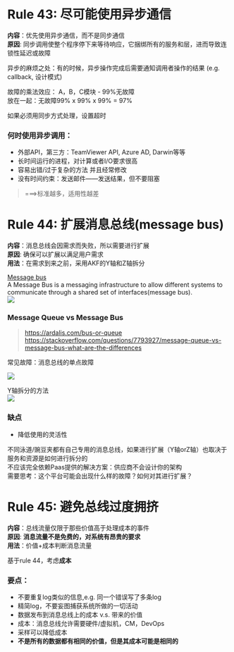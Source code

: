 # Rule 43: 尽可能使用异步通信
**内容**：优先使用异步通信，而不是同步通信   
**原因**: 同步调用使整个程序停下来等待响应，它捆绑所有的服务和层，进而导致连锁性延迟或故障   

异步的麻烦之处：有的时候，异步操作完成后需要通知调用者操作的结果 (e.g. callback, 设计模式)  

故障的乘法效应： 
A，B，C模块 - 99%无故障  
放在一起：无故障99% x 99% x 99% = 97%  

如果必须用同步方式处理，设置超时  

### 何时使用异步调用：
- 外部API，第三方：TeamViewer API, Azure AD, Darwin等等
- 长时间运行的进程，对计算或者I/O要求很高
- 容易出错/过于复杂的方法 并且经常修改
- 没有时间约束：发送邮件——发送结果，但不要阻塞

> ===>标准越多，适用性越差  

# Rule 44: 扩展消息总线(message bus)
**内容**：消息总线会因需求而失败，所以需要进行扩展  
**原因**: 确保可以扩展以满足用户需求  
**用法**：在需求到来之前，采用AKF的Y轴和Z轴拆分  

[Message bus](https://www.enterpriseintegrationpatterns.com/patterns/messaging/MessageBus.html)  
A Message Bus is a messaging infrastructure to allow different systems to communicate through a shared set of interfaces(message bus).  
![](https://i.stack.imgur.com/5PkJy.gif)  

### Message Queue vs Message Bus
> https://ardalis.com/bus-or-queue
> https://stackoverflow.com/questions/7793927/message-queue-vs-message-bus-what-are-the-differences

常见故障：消息总线的单点故障  

![](https://github.com/Carlos-Liu/Notes4Work/blob/master/%E5%AD%A6%E4%B9%A0%E6%80%BB%E7%BB%93/images/%E6%9E%B6%E6%9E%84%E7%9C%9F%E7%BB%8F/2018-09-12_10-06-23.jpg)

Y轴拆分的方法  
![](https://github.com/Carlos-Liu/Notes4Work/blob/master/%E5%AD%A6%E4%B9%A0%E6%80%BB%E7%BB%93/images/%E6%9E%B6%E6%9E%84%E7%9C%9F%E7%BB%8F/2018-09-12_10-39-52.jpg)

### 缺点
- 降低使用的灵活性

不同泳道/豌豆夹都有自己专用的消息总线，如果进行扩展（Y轴orZ轴）也取决于服务和资源是如何进行拆分的  
不应该完全依赖Paas提供的解决方案：供应商不会设计你的架构  
需要思考：这个平台可能会出现什么样的故障？如何对其进行扩展？  

# Rule 45: 避免总线过度拥挤
**内容**：总线流量仅限于那些价值高于处理成本的事件  
**原因**: **消息流量不是免费的，对系统有昂贵的要求**  
**用法**：价值+成本判断消息流量  

基于rule 44，考虑**成本**  

### 要点：
- 不要重复log类似的信息,e.g. 同一个错误写了多条log
- 精简log，不要妄图捕获系统所做的一切活动  
- 数据发布到消息总线上的成本 v.s. 带来的价值
- 成本：消息总线允许需要硬件/虚拟机，CM，DevOps
- 采样可以降低成本
- **不是所有的数据都有相同的价值，但是其成本可能是相同的**
